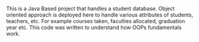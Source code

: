 This is a Java Based project that handles a student database.
Object oriented approach is deployed here to handle various attributes of students, teachers, etc. For example courses taken, faculties allocated, graduation year etc.
This code was written to understand how OOPs fundamentals work.
